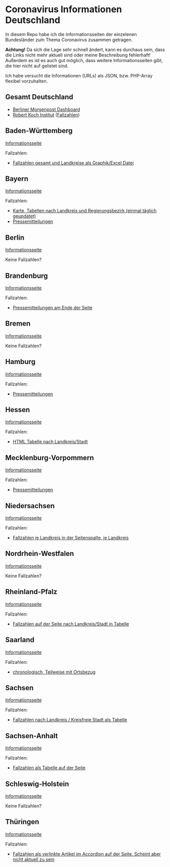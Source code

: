# Coronavirus Informationen Deutschland

In diesem Repo habe ich die Informationsseiten der einzelenen Bundesländer zum Thema Coronavirus zusammen getragen. 

**Achtung!** Da sich die Lage sehr schnell ändert, kann es durchaus sein, dass die Links nicht mehr aktuell sind oder meine Beschreibung fehlerhaft! Außerdem es ist es auch gut möglich, dass weitere Informationsseiten gibt, die hier nicht auf gelistet sind.

Ich habe versucht die Informationen (URLs) als JSON, bzw. PHP-Array flexibel vorzuhalten. 

## Gesamt Deutschland

- [Berliner Morgenpost Dashboard](https://interaktiv.morgenpost.de/corona-virus-karte-infektionen-deutschland-weltweit/)
- [Robert Koch Institut](https://www.rki.de/DE/Content/InfAZ/N/Neuartiges_Coronavirus/nCoV.html) ([Fallzahlen](https://www.rki.de/DE/Content/InfAZ/N/Neuartiges_Coronavirus/Fallzahlen.html))

## Baden-Württemberg

[Informationsseite](https://sozialministerium.baden-wuerttemberg.de/de/gesundheit-pflege/gesundheitsschutz/infektionsschutz-hygiene/informationen-zu-coronavirus/)

Fallzahlen:

- [Fallzahlen gesamt und Landkreise als Graphik/Excel Datei](https://sozialministerium.baden-wuerttemberg.de/de/gesundheit-pflege/gesundheitsschutz/infektionsschutz-hygiene/informationen-zu-coronavirus/)


## Bayern

[Informationsseite](https://www.lgl.bayern.de/gesundheit/infektionsschutz/infektionskrankheiten_a_z/coronavirus/covid_uebersicht.htm)

Fallzahlen:

- [Karte, Tabellen nach Landkreis und Regierungsbezirk (einmal täglich geupdatet)](https://www.lgl.bayern.de/gesundheit/infektionsschutz/infektionskrankheiten_a_z/coronavirus/karte_coronavirus/index.htm)
- [Pressemitteilungen](https://www.stmgp.bayern.de/ministerium/presse/pressemitteilungen/)


## Berlin

[Informationsseite](https://www.berlin.de/sen/gesundheit/themen/gesundheitsschutz-und-umwelt/infektionsschutz/coronavirus/)

Keine Fallzahlen?

## Brandenburg

[Informationsseite](https://msgiv.brandenburg.de/msgiv/de/start/themen/gesundheit/oeffentlicher-gesundheitsdienst/informationen-zum-neuartigen-coronavirus/)

Fallzahlen:

- [Pressemitteilungen am Ende der Seite](https://msgiv.brandenburg.de/msgiv/de/start/themen/gesundheit/oeffentlicher-gesundheitsdienst/informationen-zum-neuartigen-coronavirus/)


## Bremen

[Informationsseite](https://www.bremen.de/corona)

Keine Fallzahlen?

## Hamburg

[Informationsseite](https://www.hamburg.de/coronavirus/13429836/informationen/)

Fallzahlen:

- [Pressemitteilungen](https://www.hamburg.de/bgv/pressemeldungen/)


## Hessen

[Informationsseite](https://soziales.hessen.de/gesundheit/infektionsschutz/coronavirus-sars-cov-2)

Fallzahlen:

- [HTML Tabelle nach Landkreis/Stadt](https://soziales.hessen.de/gesundheit/infektionsschutz/coronavirus-sars-cov-2/taegliche-uebersicht-der-bestaetigten-sars-cov-2-faelle-hessen)


## Mecklenburg-Vorpommern

[Informationsseite](https://www.regierung-mv.de/Landesregierung/wm/Aktuelles--Blickpunkte/Wichtige-Informationen-zum-Corona%E2%80%93Virus)

Fallzahlen:

- [Pressemitteilungen](https://www.regierung-mv.de/Landesregierung/wm/Aktuell/?sa.pressemitteilungen.area=11&sa.month=alle&sa.query=Corona&sa.year=alle&search_filter_submit=)


## Niedersachsen

[Informationsseite](https://www.niedersachsen.de/Coronavirus)

Fallzahlen:

- [Fallzahlen je Landkreis in der Seitenspalte, je Landkreis](https://www.niedersachsen.de/Coronavirus)


## Nordrhein-Westfalen

[Informationsseite](https://www.mags.nrw/coronavirus)

Keine Fallzahlen?

## Rheinland-Pfalz

[Informationsseite](https://msagd.rlp.de/de/unsere-themen/gesundheit-und-pflege/gesundheitliche-versorgung/oeffentlicher-gesundheitsdienst-hygiene-und-infektionsschutz/infektionsschutz/informationen-zum-coronavirus-sars-cov-2/)

Fallzahlen:

- [Fallzahlen auf der Seite nach Landkreis/Stadt in Tabelle](https://msagd.rlp.de/de/unsere-themen/gesundheit-und-pflege/gesundheitliche-versorgung/oeffentlicher-gesundheitsdienst-hygiene-und-infektionsschutz/infektionsschutz/informationen-zum-coronavirus-sars-cov-2/)


## Saarland

[Informationsseite](https://www.saarland.de/corona.htm)

Fallzahlen:

- [chronologisch, Teilweise mit Ortsbezug](https://www.saarland.de/253741.htm)


## Sachsen

[Informationsseite](https://www.sms.sachsen.de/coronavirus.html)

Fallzahlen:

- [Fallzahlen nach Landkreis / Kreisfreie Stadt als Tabelle](https://www.sms.sachsen.de/coronavirus.html)


## Sachsen-Anhalt

[Informationsseite](https://verbraucherschutz.sachsen-anhalt.de/hygiene/infektionsschutz/infektionskrankheiten/coronavirus/)

Fallzahlen:

- [Fallzahlen als Tabelle auf der Seite](https://verbraucherschutz.sachsen-anhalt.de/hygiene/infektionsschutz/infektionskrankheiten/coronavirus/)


## Schleswig-Holstein

[Informationsseite](https://www.schleswig-holstein.de/DE/Landesregierung/VIII/_startseite/Artikel_2020/I/200227_coronavirus.html)

Keine Fallzahlen?

## Thüringen

[Informationsseite](https://www.tmasgff.de/covid-19)

Fallzahlen:

- [Fallzahlen als verlinkte Artikel im Accordion auf der Seite. Scheint aber nicht aktuell zu sein](https://www.tmasgff.de/covid-19)
